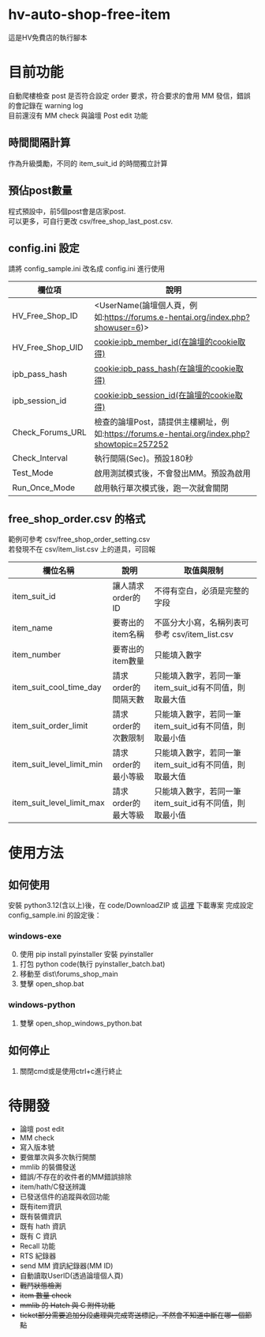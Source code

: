 # hv-auto-shop-free-item
這是HV免費店的執行腳本

# 目前功能
自動爬樓檢查 post 是否符合設定 order 要求，符合要求的會用 MM 發信，錯誤的會記錄在 warning log  
目前還沒有 MM check 與論壇 Post edit 功能

## 時間間隔計算
作為升級獎勵，不同的 item_suit_id 的時間獨立計算  

## 預佔post數量
程式預設中，前5個post會是店家post.  
可以更多，可自行更改 csv/free_shop_last_post.csv.

## config.ini 設定
請將 config_sample.ini 改名成 config.ini 進行使用  

| 欄位項 | 說明 |
|----------|----------|
| HV_Free_Shop_ID | <UserName(論壇個人頁，例如:https://forums.e-hentai.org/index.php?showuser=6)> |
| HV_Free_Shop_UID | <cookie:ipb_member_id(在論壇的cookie取得)> |
| ipb_pass_hash | <cookie:ipb_pass_hash(在論壇的cookie取得)> |
| ipb_session_id | <cookie:ipb_session_id(在論壇的cookie取得)> |
| Check_Forums_URL | 檢查的論壇Post，請提供主樓網址，例如:https://forums.e-hentai.org/index.php?showtopic=257252  |
| Check_Interval | 執行間隔(Sec)。預設180秒 |
| Test_Mode | 啟用測試模式後，不會發出MM。預設為啟用 |
| Run_Once_Mode | 啟用執行單次模式後，跑一次就會關閉 |

## free_shop_order.csv 的格式
範例可參考 csv/free_shop_order_setting.csv  
若發現不在 csv/item_list.csv 上的道具，可回報

| 欄位名稱 | 說明 | 取值與限制 |
|----------|----------|----------|
| item_suit_id | 讓人請求order的ID | 不得有空白，必須是完整的字段 |
| item_name |  要寄出的item名稱 | 不區分大小寫，名稱列表可參考 csv/item_list.csv
| item_number | 要寄出的item數量 | 只能填入數字
| item_suit_cool_time_day | 請求order的間隔天數 | 只能填入數字，若同一筆item_suit_id有不同值，則取最大值
| item_suit_order_limit | 請求order的次數限制 | 只能填入數字，若同一筆item_suit_id有不同值，則取最小值
| item_suit_level_limit_min | 請求order的最小等級 | 只能填入數字，若同一筆item_suit_id有不同值，則取最大值
| item_suit_level_limit_max | 請求order的最大等級 | 只能填入數字，若同一筆item_suit_id有不同值，則取最小值

# 使用方法
## 如何使用
安裝 python3.12(含以上)後，在 code/DownloadZIP 或 [這裡](https://github.com/ericericsw/hv-auto-shop-free-item/archive/refs/heads/main.zip) 下載專案
完成設定 config_sample.ini 的設定後：  
### windows-exe
0. 使用 pip install pyinstaller 安裝 pyinstaller 
1. 打包 python code(執行 pyinstaller_batch.bat)
2. 移動至 dist\forums_shop_main
3. 雙擊 open_shop.bat

### windows-python
1. 雙擊 open_shop_windows_python.bat

## 如何停止
1. 關閉cmd或是使用ctrl+c進行終止

# 待開發
* 論壇 post edit
* MM check
* 寫入版本號
* 要做單次與多次執行開關
* mmlib 的裝備發送
* 錯誤/不存在的收件者的MM錯誤排除
* item/hath/C發送辨識
* 已發送信件的追蹤與收回功能
* 既有item資訊
* 既有裝備資訊
* 既有 hath 資訊
* 既有 C 資訊
* Recall 功能
* RTS 紀錄器
* send MM 資訊紀錄器(MM ID)
* 自動讀取UserID(透過論壇個人頁)
* ~~戰鬥狀態檢測~~
* ~~item 數量 check~~
* ~~mmlib 的 Hatch 與 C 附件功能~~
* ~~ticket部分需要追加分段處理與完成寄送標記，不然會不知道中斷在哪一個節點~~